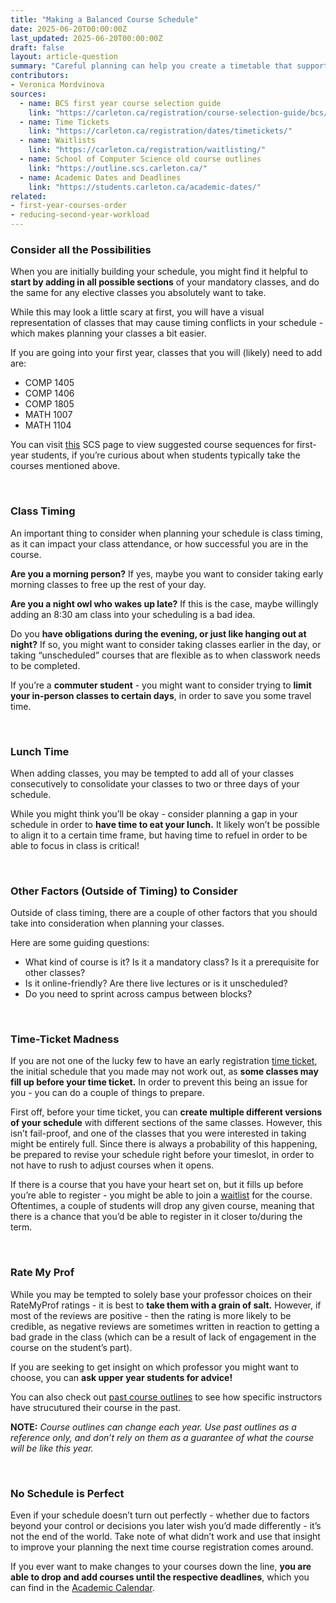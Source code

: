 ```yaml
---
title: "Making a Balanced Course Schedule"
date: 2025-06-20T00:00:00Z
last_updated: 2025-06-20T00:00:00Z 
draft: false
layout: article-question
summary: "Careful planning can help you create a timetable that supports your academic goals, fits your lifestyle, and keeps your workload manageable."
contributors: 
- Veronica Mordvinova
sources:
  - name: BCS first year course selection guide
    link: "https://carleton.ca/registration/course-selection-guide/bcs/"
  - name: Time Tickets
    link: "https://carleton.ca/registration/dates/timetickets/"
  - name: Waitlists
    link: "https://carleton.ca/registration/waitlisting/"
  - name: School of Computer Science old course outlines
    link: "https://outline.scs.carleton.ca/"
  - name: Academic Dates and Deadlines
    link: "https://students.carleton.ca/academic-dates/"
related:
- first-year-courses-order
- reducing-second-year-workload
---
```


### Consider all the Possibilities

When you are initially building your schedule, you might find it helpful to **start by adding in all possible sections** of your mandatory classes, and do the same for any elective classes you absolutely want to take. 

While this may look a little scary at first, you will have a visual representation of classes that may cause timing conflicts in your schedule - which makes planning your classes a bit easier.

If you are going into your first year, classes that you will (likely) need to add are:
- COMP 1405 
- COMP 1406 
- COMP 1805
- MATH 1007
- MATH 1104

You can visit [this](https://carleton.ca/registration/course-selection-guide/bcs/) SCS page to view suggested course sequences for first-year students, if you’re curious about when students typically take the courses mentioned above.

<br/>

### Class Timing
An important thing to consider when planning your schedule is class timing, as it can impact your class attendance, or how successful you are in the course. 

**Are you a morning person?** If yes, maybe you want to consider taking early morning classes to free up the rest of your day. 

**Are you a night owl who wakes up late?** If this is the case, maybe willingly adding an 8:30 am class into your scheduling is a bad idea.

Do you **have obligations during the evening, or just like hanging out at night?** If so, you might want to consider taking classes earlier in the day, or taking “unscheduled” courses that are flexible as to when classwork needs to be completed.

If you’re a **commuter student** - you might want to consider trying to **limit your in-person classes to certain days**, in order to save you some travel time.

<br/>

### Lunch Time
When adding classes, you may be tempted to add all of your classes consecutively to consolidate your classes to two or three days of your schedule. 

While you might think you’ll be okay - consider planning a gap in your schedule in order to **have time to eat your lunch.** It likely won’t be possible to align it to a certain time frame, but having time to refuel in order to be able to focus in class is critical!

<br/>

### Other Factors (Outside of Timing) to Consider
Outside of class timing, there are a couple of other factors that you should take into consideration when planning your classes.

Here are some guiding questions:
- What kind of course is it? Is it a mandatory class? Is it a prerequisite for other classes?
- Is it online-friendly? Are there live lectures or is it unscheduled?
- Do you need to sprint across campus between blocks? 

<br/>

### Time-Ticket Madness
If you are not one of the lucky few to have an early registration [time ticket](https://carleton.ca/registration/dates/timetickets/), the initial schedule that you made may not work out, as **some classes may fill up before your time ticket.** In order to prevent this being an issue for you - you can do a couple of things to prepare. 

First off, before your time ticket, you can **create multiple different versions of your schedule** with different sections of the same classes. However, this isn’t fail-proof, and one of the classes that you were interested in taking might be entirely full. Since there is always a probability of this happening, be prepared to revise your schedule right before your timeslot, in order to not have to rush to adjust courses when it opens.

If there is a course that you have your heart set on, but it fills up before you’re able to register - you might be able to join a [waitlist](https://carleton.ca/registration/waitlisting/) for the course. Oftentimes, a couple of students will drop any given course, meaning that there is a chance that you’d be able to register in it closer to/during the term.

<br/>

### Rate My Prof
While you may be tempted to solely base your professor choices on their RateMyProf ratings - it is best to **take them with a grain of salt.** However, if most of the reviews are positive - then the rating is more likely to be credible, as negative reviews are sometimes written in reaction to getting a bad grade in the class (which can be a result of lack of engagement in the course on the student’s part). 

If you are seeking to get insight on which professor you might want to choose, you can **ask upper year students for advice!**

You can also check out [past course outlines](https://outline.scs.carleton.ca/) to see how specific instructors have strucutured their course in the past.

**NOTE:** *Course outlines can change each year. Use past outlines as a reference only, and don’t rely on them as a guarantee of what the course will be like this year.*

<br/>

### No Schedule is Perfect
Even if your schedule doesn’t turn out perfectly - whether due to factors beyond your control or decisions you later wish you’d made differently - it’s not the end of the world. Take note of what didn’t work and use that insight to improve your planning the next time course registration comes around.

If you ever want to make changes to your courses down the line, **you are able to drop and add courses until the respective deadlines**, which you can find in the [Academic Calendar](https://students.carleton.ca/academic-dates/).





